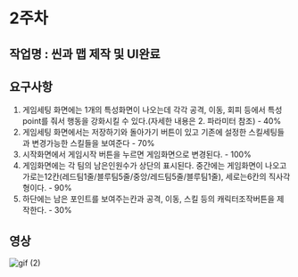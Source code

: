 # 2주차

## 작업명 : 씬과 맵 제작 및 UI완료

## 요구사항
  1. 게임세팅 화면에는 1개의 특성화면이 나오는데 각각 공격, 이동, 회피 등에서 특성point를 줘서 행동을 강화시킬 수 있다.(자세한 내용은 2. 파라미터 참조) - 40%
  2. 게임세팅 화면에서는 저장하기와 돌아가기 버튼이 있고 기존에 설정한 스킬세팅들과 변경가능한 스킬들을 보여준다 - 70%
  3. 시작화면에서 게임시작 버튼을 누르면 게임화면으로 변경된다. - 100%
  4. 게임화면에는 각 팀의 남은인원수가 상단의 표시된다. 중간에는 게임화면이 나오고 가로는12칸(레드팀1줄/블루팀5줄/중앙/레드팀5줄/블루팀1줄), 세로는6칸의 직사각형이다. - 90%
  5. 하단에는 남은 포인트를 보여주는칸과 공격, 이동, 스킬 등의 캐릭터조작버튼을 제작한다. - 30%
  
  ## 영상
![gif (2)](https://user-images.githubusercontent.com/70992387/98059003-63e16200-1e89-11eb-96b3-f9d76b406728.gif)
